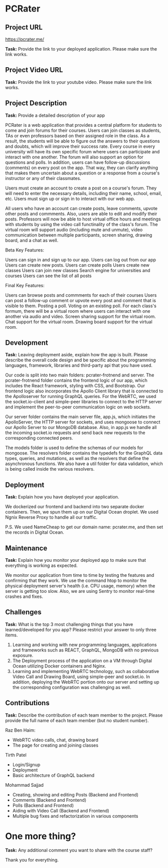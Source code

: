 # __PCRater__


## Project URL
https://pcrater.me/ 

**Task:** Provide the link to your deployed application. Please make sure the link works. 

## Project Video URL 

**Task:** Provide the link to your youtube video. Please make sure the link works. 

## Project Description

**Task:** Provide a detailed description of your app

PCRater is a web application that provides a central platform for students to come and join forums for their courses. 
Users can join classes as students, TAs or even professors based on their assigned role in the class. 
As a result, the students will be able to figure out the answers to their questions and doubts, 
which will improve their success rate. Every course in every university will have its own specific forum where 
users can participate and interact with one another. The forum will also support an option for questions and polls. 
In addition, users can have follow-up discussions (comments) on every post on the app. That way, they can clarify anything 
that makes them uncertain about a question or a response from a course's instructor or any of their classmates.

Users must create an account to create a post on a course's forum. 
They will need to enter the necessary details, including their name, school, email, etc. 
Users must sign up or sign in to interact with our web app.

All users who have an account can create posts, leave comments, upvote other posts and commments. 
Also, users are able to edit and modify their posts. Professors will now be able to host virtual office hours and 
meetings with students by using the video call functinality of the class's forum. The virtual room will support 
audio (including mute and unmute), video communication between multiple participants, screen sharing, drawing 
board, and a chat as well.

Beta Key Features:

Users can sign in and sign up to our app.
Users can log out from our app
Users can create new posts.
Users can create polls
Users create new classes
Users can join new classes
Search engine for universities and courses
Users can see the list of all posts

Final Key Features:

Users can browse posts and commments for each of their courses
Users can post a follow-up comment or upvote every post and comment that is visible to them.
Posting a poll.
Voting on an existing poll.
For each class's formum, there will be a virtual room where users can interact with one another via audio and video.
Screen sharing support for the virtual room.
Chat support for the virtual room.
Drawing board support for the virtual room.

## Development

**Task:** Leaving deployment aside, explain how the app is built. Please describe the overall code design and be specific about the programming languages, framework, libraries and third-party api that you have used. 

Our code is split into two main folders: pcrater-frotnend and server.
The pcrater-frotnend folder contains the frontend logic of our app, which includes the React framework, styling with CSS, and Bootstrap. Our frontend logic also incorporates the Apollo Client library that is connected to the Apolloserver for running GraphQL queries. For the WebRTC, we used the socket.io-client and simple-peer libraries to connect to the HTTP server and implement the peer-to-peer communication logic on web sockets.

Our server folder contains the main server file, app.js, which initiates the ApolloServer, the HTTP server for sockets, and uses mongoose to connect our Apollo Server to our MongoDB database. Also, in app.js we handle all the incoming socket.io requests and send back new requests to the corresponding connected peers.

The models folder is used to define the schemas of our models for mongoose.
The resolvers folder contains the typedefs for the GraphQL data types, queries, and mutations, as well as the resolvers that define the asynchronous functions. 
We also have a util folder for data validation, which is being called inside the various resolvers. 




## Deployment

**Task:** Explain how you have deployed your application.

We dockerized our frontend and backend into two separate docker containers. 
Then, we spun them up on our Digital Ocean droplet. 
We used Ngnix Reverse Proxy to handle all our traffic.

P.S. We used NameCheap to get our domain name: pcrater.me, and then set the records in Digital Ocean.

## Maintenance

**Task:** Explain how you monitor your deployed app to make sure that everything is working as expected.

We monitor our application from time to time by testing the features and confirming that they work.
We use the command htop to monitor the physical deployment server's health (i.e. CPU usage, memory) when the server is getting too slow. Also, we are using Sentry to monitor real-time crashes and fixes.


## Challenges

**Task:** What is the top 3 most challenging things that you have learned/developed for you app? Please restrict your answer to only three items. 


1. Learning and working with new programming languages, applications and frameworks such as REACT, GraphQL, 
MongoDB with no previous exposure.
2. The Deployment process of the application on a VM through Digital Ocean utilizing Docker containers and Nginx.
3. Learning and implementing WebRTC technology, such as collaborative Video Call and Drawing Board, using simple-peer and socket.io. In addition, deploying the WebRTC portion onto our server and setting up the corresponding configuration was challenging as well. 

## Contributions

**Task:** Describe the contribution of each team member to the project. Please provide the full name of each team member (but no student number). 

Raz Ben Haim:
 - WebRTC video calls, chat, drawing board 
 - The page for creating and joining classes

Tirth Patel 
- Login/Signup 
- Deployment 
- Basic architecture of GraphQL backend

Mohammad Sajjad

- Creating, showing and editing Posts (Backend and Frontend)
- Comments (Backend and Frontend)
- Polls (Backend and Frontend)
- Aiding with Video Call (Backend and Frontend)
- Multiple bug fixes and refactorization in various components

# One more thing? 

**Task:** Any additional comment you want to share with the course staff? 

Thank you for everything.
